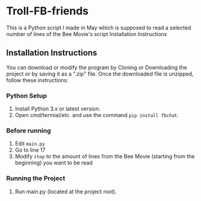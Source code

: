 # Troll-FB-friends
This is a Python script I made in May which is supposed to read a selected number of lines of the Bee Movie's script
Installation Instructions
## Installation Instructions
You can download or modify the program by Cloning or Downloading the project or by saving it as a ".zip" file.
Once the downloaded file is unzipped, follow these instructions:

### Python Setup
1. Install Python 3.x or latest version.
2. Open cmd/termial/etc. and use the command `pip install fbchat`.

### Before running
1. Edit `main.py`
2. Go to line 17
3. Modify `stop` to the amount of lines from the Bee Movie (starting from the beginning) you want to be read

### Running the Project
1. Run main.py (located at the project root).

